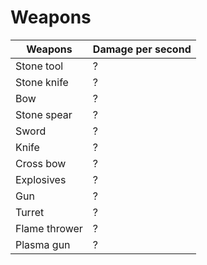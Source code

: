 # Weapons

Weapons       | Damage per second
--------------|------------------
Stone tool    | ?                
Stone knife   | ?                
Bow           | ?                
Stone spear   | ?                
Sword         | ?                
Knife         | ?                
Cross bow     | ?                
Explosives    | ?                
Gun           | ?                
Turret        | ?                
Flame thrower | ?                
Plasma gun    | ?                